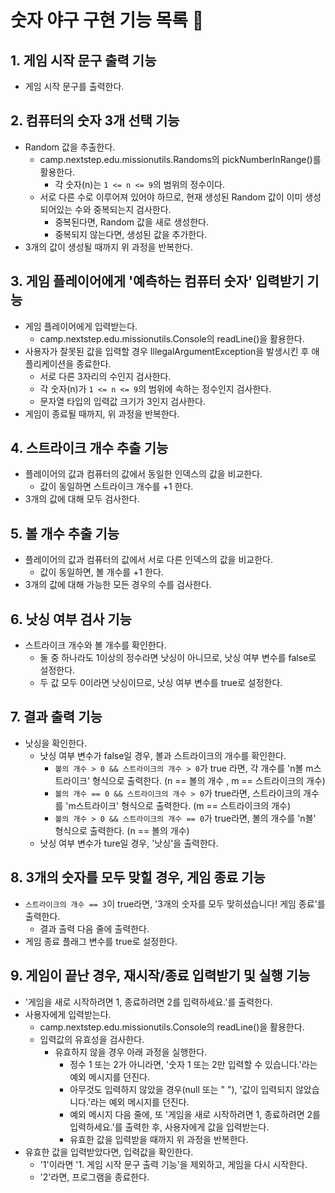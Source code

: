 # 숫자 야구 구현 기능 목록 📜

## 1. 게임 시작 문구 출력 기능
- 게임 시작 문구를 출력한다.

## 2. 컴퓨터의 숫자 3개 선택 기능
- Random 값을 추출한다. 
  - camp.nextstep.edu.missionutils.Randoms의 pickNumberInRange()를 활용한다.
    - 각 숫자(n)는 `1 <= n <= 9`의 범위의 정수이다.
  - 서로 다른 수로 이루어져 있어야 하므로, 현재 생성된 Random 값이 이미 생성 되어있는 수와 중복되는지 검사한다.
    - 중복된다면, Random 값을 새로 생성한다.
    - 중복되지 않는다면, 생성된 값을 추가한다.
- 3개의 값이 생성될 때까지 위 과정을 반복한다.

## 3. 게임 플레이어에게 '예측하는 컴퓨터 숫자' 입력받기 기능
- 게임 플레이어에게 입력받는다.
  - camp.nextstep.edu.missionutils.Console의 readLine()을 활용한다.
- 사용자가 잘못된 값을 입력할 경우 IllegalArgumentException을 발생시킨 후 애플리케이션을 종료한다.
  - 서로 다른 3자리의 수인지 검사한다.
  - 각 숫자(n)가 `1 <= n <= 9`의 범위에 속하는 정수인지 검사한다.
  - 문자열 타입의 입력값 크기가 3인지 검사한다.
- 게임이 종료될 때까지, 위 과정을 반복한다.

## 4. 스트라이크 개수 추출 기능
- 플레이어의 값과 컴퓨터의 값에서 동일한 인덱스의 값을 비교한다.
  - 값이 동일하면 스트라이크 개수를 +1 한다.
- 3개의 값에 대해 모두 검사한다.

## 5. 볼 개수 추출 기능
- 플레이어의 값과 컴퓨터의 값에서 서로 다른 인덱스의 값을 비교한다.
  - 값이 동일하면, 볼 개수를 +1 한다.
- 3개의 값에 대해 가능한 모든 경우의 수를 검사한다.

## 6. 낫싱 여부 검사 기능
- 스트라이크 개수와 볼 개수를 확인한다.
  - 둘 중 하나라도 1이상의 정수라면 낫싱이 아니므로, 낫싱 여부 변수를 false로 설정한다. 
  - 두 값 모두 0이라면 낫싱이므로, 낫싱 여부 변수를 true로 설정한다.

## 7. 결과 출력 기능
- 낫싱을 확인한다.
  - 낫싱 여부 변수가 false일 경우, 볼과 스트라이크의 개수를 확인한다.
    - `볼의 개수 > 0 && 스트라이크의 개수 > 0`가 true 라면, 각 개수를 'n볼 m스트라이크' 형식으로 출력한다. (n == 볼의 개수 , m == 스트라이크의 개수)
    - `볼의 개수 == 0 && 스트라이크의 개수 > 0`가 true라면, 스트라이크의 개수를 'm스트라이크' 형식으로 출력한다. (m == 스트라이크의 개수)
    - `볼의 개수 > 0 && 스트라이크의 개수 == 0`가 true라면, 볼의 개수를 'n볼' 형식으로 출력한다. (n == 볼의 개수)
  - 낫싱 여부 변수가 ture일 경우, '낫싱'을 출력한다.

## 8. 3개의 숫자를 모두 맞힐 경우, 게임 종료 기능
- `스트라이크의 개수 == 3`이 true라면, '3개의 숫자를 모두 맞히셨습니다! 게임 종료'를 출력한다.
  - 결과 출력 다음 줄에 출력한다.
- 게임 종료 플래그 변수를 true로 설정한다.

## 9. 게임이 끝난 경우, 재시작/종료 입력받기 및 실행 기능
- '게임을 새로 시작하려면 1, 종료하려면 2를 입력하세요.'를 출력한다.
- 사용자에게 입력받는다.
  - camp.nextstep.edu.missionutils.Console의 readLine()을 활용한다.
  - 입력값의 유효성을 검사한다.
    - 유효하지 않을 경우 아래 과정을 실행한다.
      - 정수 1 또는 2가 아니라면, '숫자 1 또는 2만 입력할 수 있습니다.'라는 예외 메시지를 던진다.
      - 아무것도 입력하지 않았을 경우(null 또는 " "), '값이 입력되지 않았습니다.'라는 예외 메시지를 던진다.
      - 예외 메시지 다음 줄에, 또 '게임을 새로 시작하려면 1, 종료하려면 2를 입력하세요.'를 출력한 후, 사용자에게 값을 입력받는다.
      - 유효한 값을 입력받을 때까지 위 과정을 반복한다.
- 유효한 값을 입력받았다면, 입력값을 확인한다.
  - '1'이라면 '1. 게임 시작 문구 출력 기능'을 제외하고, 게임을 다시 시작한다.
  - '2'라면, 프로그램을 종료한다.
